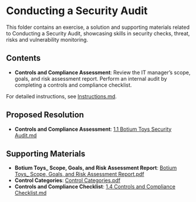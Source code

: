 # Conducting a Security Audit

This folder contains an exercise, a solution and supporting materials related to Conducting a Security Audit, showcasing skills in security checks, threat, risks and vulnerability monitoring.

## Contents
- **Controls and Compliance Assessment**: Review the IT manager’s scope, goals, and risk assessment report. Perform an internal audit by completing a controls and compliance checklist.

For detailed instructions, see [Instructions.md](Instructions.md).

## Proposed Resolution
- **Controls and Compliance Assessment**: [1.1 Botium Toys Security Audit.md](https://github.com/Hugh-Kumbi/Cybersecurity-Portfolio/blob/main/I.%20Security%20Controls%20and%20Compliance%20Evaluation/1.1%20Botium%20Toys%20Security%20Audit.md)

## Supporting Materials
- **Botium Toys_ Scope, Goals, and Risk Assessment Report**: [Botium Toys_ Scope, Goals, and Risk Assessment Report.pdf](https://github.com/Hugh-Kumbi/Cybersecurity-Portfolio/blob/main/I.%20Security%20Controls%20and%20Compliance%20Evaluation/1.2%20Botium%20Toys%3A%20Scope%2C%20Goals%2C%20and%20Risk%20Assessment%20Report.md)
- **Control Categories**: [Control Categories.pdf](https://github.com/Hugh-Kumbi/Cybersecurity-Portfolio/blob/main/I.%20Security%20Controls%20and%20Compliance%20Evaluation/1.3%20Control%20Categories.md)
- **Controls and Compliance Checklist**: [1.4 Controls and Compliance Checklist.md](https://github.com/Hugh-Kumbi/Cybersecurity-Portfolio/blob/main/I.%20Security%20Controls%20and%20Compliance%20Evaluation/1.4%20Controls%20and%20Compliance%20Checklist.md)
